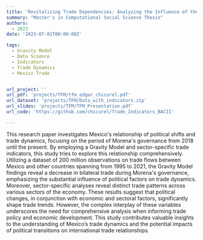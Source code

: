 ```yaml
---
title: 'Revitalizing Trade Dependencies: Analyzing the Influence of the 2018 Mexican Government Transition on Economic Patterns using a Gravity Model and Sector-Specific Indicators'
summary: "Master's in Computational Social Science Thesis"
authors:
  - 2023
date: '2023-07-01T00:00:00Z'

tags:
  - Gravity Model
  - Data Science
  - Indicators
  - Trade Dynamics
  - Mexico Trade


url_project: ''
url_pdf: 'projects/TFM/tfm_edgar_chicurel.pdf'
url_dataset: 'projects/TFM/Data_with_indicators.zip'
url_slides: 'projects/TFM/TFM_Presentation.pdf'
url_code: 'https://github.com/chicurel/Trade_Indicators_BACII'

---
```


This research paper investigates Mexico's relationship of political shifts and trade dynamics, focusing on the period of Morena's governance from 2018 until the present. By employing a Gravity Model and sector-specific trade indicators, this study tries to explore this relationship comprehensively. Utilizing a dataset of 200 million observations on trade flows between Mexico and other countries spanning from 1995 to 2021, the Gravity Model findings reveal a decrease in bilateral trade during Morena's governance, emphasizing the substantial influence of political factors on trade dynamics. Moreover, sector-specific analyses reveal distinct trade patterns across various sectors of the economy. These results suggest that political changes, in conjunction with economic and sectoral factors, significantly shape trade trends. However, the complex interplay of these variables underscores the need for comprehensive analysis when informing trade policy and economic development. This study contributes valuable insights to the understanding of Mexico’s trade dynamics and the potential impacts of political transitions on international trade relationships.

